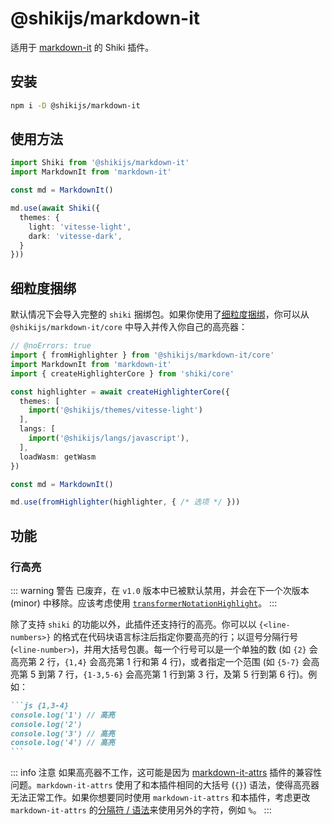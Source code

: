 # @shikijs/markdown-it

<Badges name="@shikijs/markdown-it" />

适用于 [markdown-it](https://markdown-it.github.io/) 的 Shiki 插件。

## 安装

```bash
npm i -D @shikijs/markdown-it
```

## 使用方法

```ts twoslash
import Shiki from '@shikijs/markdown-it'
import MarkdownIt from 'markdown-it'

const md = MarkdownIt()

md.use(await Shiki({
  themes: {
    light: 'vitesse-light',
    dark: 'vitesse-dark',
  }
}))
```

## 细粒度捆绑

默认情况下会导入完整的 `shiki` 捆绑包。如果你使用了[细粒度捆绑](/guide/bundles#细粒度捆绑)，你可以从 `@shikijs/markdown-it/core` 中导入并传入你自己的高亮器：

```ts twoslash
// @noErrors: true
import { fromHighlighter } from '@shikijs/markdown-it/core'
import MarkdownIt from 'markdown-it'
import { createHighlighterCore } from 'shiki/core'

const highlighter = await createHighlighterCore({
  themes: [
    import('@shikijs/themes/vitesse-light')
  ],
  langs: [
    import('@shikijs/langs/javascript'),
  ],
  loadWasm: getWasm
})

const md = MarkdownIt()

md.use(fromHighlighter(highlighter, { /* 选项 */ }))
```

## 功能

### 行高亮

::: warning 警告
已废弃，在 `v1.0` 版本中已被默认禁用，并会在下一个次版本 (minor) 中移除。应该考虑使用 [`transformerNotationHighlight`](/packages/transformers#transformernotationhighlight)。
:::

除了支持 `shiki` 的功能以外，此插件还支持行的高亮。你可以以 `{<line-numbers>}` 的格式在代码块语言标注后指定你要高亮的行；以逗号分隔行号 (`<line-number>`)，并用大括号包裹。每一个行号可以是一个单独的数 (如 `{2}` 会高亮第 2 行，`{1,4}` 会高亮第 1 行和第 4 行)，或者指定一个范围 (如 `{5-7}` 会高亮第 5 到第 7 行，`{1-3,5-6}` 会高亮第 1 行到第 3 行，及第 5 行到第 6 行)。例如：

````md
```js {1,3-4}
console.log('1') // 高亮
console.log('2')
console.log('3') // 高亮
console.log('4') // 高亮
```
````

::: info 注意
如果高亮器不工作，这可能是因为 [markdown-it-attrs](https://github.com/arve0/markdown-it-attrs) 插件的兼容性问题。`markdown-it-attrs` 使用了和本插件相同的大括号 (`{}`) 语法，使得高亮器无法正常工作。如果你想要同时使用 `markdown-it-attrs` 和本插件，考虑更改 `markdown-it-attrs` 的[分隔符 / 语法](https://github.com/arve0/markdown-it-attrs#custom-delimiters)来使用另外的字符，例如 `%`。
:::
